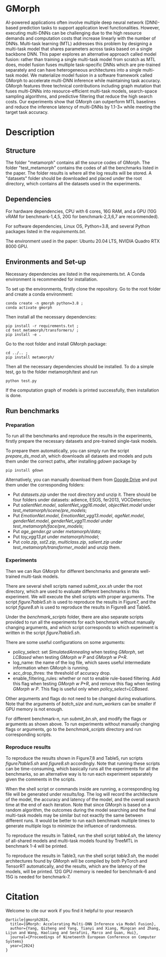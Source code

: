 # GMorph
AI-powered applications often involve multiple deep neural network (DNN)-based prediction tasks to support application level functionalities. However, executing multi-DNNs can be challenging due to the high resource demands and computation costs that increase linearly with the number of DNNs. Multi-task learning (MTL) addresses this problem by designing a multi-task model that shares parameters across tasks based on a single backbone DNN. This paper explores an alternative approach called model fusion: rather than training a single multi-task model from scratch as MTL does, model fusion fuses multiple task-specific DNNs which are pre-trained separately and can have heterogeneous architectures into a single multi-task model. We materialize model fusion in a software framework called GMorph to accelerate multi-DNN inference while maintaining task accuracy. GMorph features three technical contributions including graph mutation that fuses multi-DNNs into resource-efficient multi-task models, search-space sampling algorithms, and predictive filtering that reduce the high search costs. Our experiments show that GMorph can outperform MTL baselines and reduce the inference latency of multi-DNNs by 1.1-3× while meeting the target task accuracy.

# Description
## Structure
The folder "metamorph" contains all the source codes of GMorph. The folder "test_metamorph" contains the codes of all the benchmarks listed in the paper. The folder results is where all the log results will be stored. A "datasets" folder should be downloaded and placed under the root directory, which contains all the datasets used in the experiments.

## Dependencies
For hardware dependencies, CPU with 6 cores, 16G RAM, and a GPU (10G vRAM for benchmark-1,4,5, 20G for benchmark-2,3,6,7 are recommended).

For software dependencies, Linux OS, Python=3.8, and several Python packages listed in the *requirements.txt*.

The environment used in the paper: Ubuntu 20.04 LTS, NVIDIA Quadro RTX 8000 GPU.

## Environments and Set-up
Necessary dependencies are listed in the requirements.txt. A Conda environment is recommended for installation.

To set up the environments, firstly clone the repository. Go to the root folder and create a conda environment:
```
conda create -n gmorph python=3.8 ;
conda activate gmorph 
```
Then install all the necessary dependencies:
```
pip install -r requirements.txt ;
cd test_metamorph/transformers/ ;
pip install -e . 
```
Go to the root folder and install GMorph package:
```
cd ../.. ;
pip install metamorph/ 
```
Then all the necessary dependencies should be installed. To do a simple test, go to the folder metamorph/test and run
```
python test.py
```
If the computation graph of models is printed successfully, then installation is done.

## Run benchmarks
### Preparation
To run all the benchmarks and reproduce the results in the experiments, firstly prepare the necessary datasets and pre-trained single-task models.

To prepare them automatically, you can simply run the script *prepare\_ds\_mod.sh*, which downloads all datasets and models and puts them under the correct paths, after installing *gdown* package by
```
pip install gdown
```
Alternatively, you can manually download them from [Google Drive](https://drive.google.com/drive/folders/1Dtvd5eIDeDiseCAwCrj3_wrqjWsy3bq3?usp=sharing) and put them under the corresponding folders:
- Put *datasets.zip* under the root directory and unzip it. There should be four folders under datasets: adience, ESOS, fer2013, VOCDetection;
- Put *salientNet.model*, *salientNet_vgg16.model*, *objectNet.model* under *test_metamorph/scene/pre_models*;
- Put *EmotionNet.model*, *EmotionNet_vgg13.model*, *ageNet.model*, *genderNet.model*, *genderNet_vgg11.model* under *test_metamorph/face/pre_models*;
- Put *age_gender.gz* under *metamorph/data*;
- Put *toy_vgg13.pt* under *metamorph/model*;
- Put *cola.zip*, *sst2.zip*, *multiclass.zip*, *salient.zip* under *test_metamorph/transformer_model* and unzip them.

### Experiments
Then we can Run GMorph for different benchmarks and generate well-trained multi-task models.

There are several shell scripts named *submit_xxx.sh* under the root directory, which are used to evaluate different benchmarks in this experiment. We will execute the shell scripts with proper arguments. The script *figure7table5.sh* is used to reproduce the results in Figure7, and the script *figure8.sh* is used to reproduce the results in Figure8 and Table5.

Under the *benchmark_scripts* folder, there are also separate scripts provided to run all the experiments for each benchmark without manually changing arguments, and which script corresponds to which experiment is written in the script *figure7table5.sh*.

There are some useful configurations on some arguments:
- policy_select: set *SimulatedAnnealing* when testing *GMorph*, set *LCBased* when testing *GMorph w P* and *GMorph w P+R*.
- log_name: the name of the log file, which saves useful intermediate information when GMorph is running.
- acc_drop_thres: the threshold of accuracy drop. 
- enable_filtering_rules: whether or not to enable rule-based filtering. Add this flag when testing *GMorph w P+R*, and remove this flag when testing *GMorph w P*. This flag is useful only when *policy_select=LCBased*.

Other arguments and flags do not need to be changed during evaluations. Note that the arguments of *batch_size* and *num_workers* can be smaller if GPU memory is not enough.

For different benchmark-n, run *submit_bn.sh*, and modify the flags or arguments as shown above. To run experiments without manually changing flags or arguments, go to the *benchmark_scripts* directory and run corresponding scripts. 

### Reproduce results
To reproduce the results shown in Figure7,8 and Table5, run scripts *figure7table5.sh* and *figure8.sh* accordingly. Note that running these scripts can be time-consuming, which basically runs all the experiments for all the benchmarks, so an alternative way is to run each experiment separately given the comments in the scripts.

When the shell script or commands inside are running, a corresponding log file will be generated under *results/log*. The log will record the architecture of the model, the accuracy and latency of the model, and the overall search time at the end of each iteration. Note that since GMorph is based on a random algorithm, the outcomes during the model searching and the final multi-task models may be similar but not exactly the same between different runs. It would be better to run each benchmark multiple times to generate multiple logs to minimize the influence of randomness.

To reproduce the results in Table4, run the shell script *table4.sh*, the latency of all-shared models and multi-task models found by TreeMTL in benchmark 1-4 will be printed. 

To reproduce the results in Table3, run the shell script *table3.sh*, the model architectures found by GMorph will be compiled by both PyTorch and TensorRT automatically, and the results, which are the latency of the models, will be printed. 12G GPU memory is needed for benchmark-6 and 15G is needed for benchmark-7.

# Citation
Welcome to cite our work if you find it helpful to your research
```
@article{gmorph2024,
  title={GMorph: Accelerating Multi-DNN Inference via Model Fusion},
  author={Yang, Qizheng and Yang, Tianyi and Xiang, Mingcan and Zhang, Lijun and Wang, Haoliang and Serafini, Marco and Guan, Hui},
  journal={Proceedings of Nineteenth European Conference on Computer Systems}
  year={2024}
}
```
